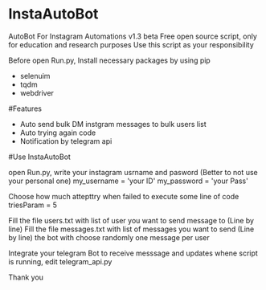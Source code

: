 # InstaAutoBot
AutoBot For Instagram Automations v1.3 beta
Free open source script, only for education and research purposes
Use this script as your responsibility

Before open Run.py, Install necessary packages by using pip
- selenuim
- tqdm
- webdriver

#Features
- Auto send bulk DM instgram messages to bulk users list
- Auto trying again code
- Notification by telegram api

#Use InstaAutoBot

open Run.py, write your instagram usrname and pasword (Better to not use your personal one)
my_username = 'your ID'
my_password = 'your Pass'

Choose how much attepttry when failed to execute some line of code
triesParam = 5

Fill the file users.txt with list of user you want to send message to (Line by line)
Fill the file messages.txt with list of messages you want to send (Line by line) the bot with choose randomly one message per user

Integrate your telegram Bot to receive messsage and updates whene script is running, edit telegram_api.py

Thank you
